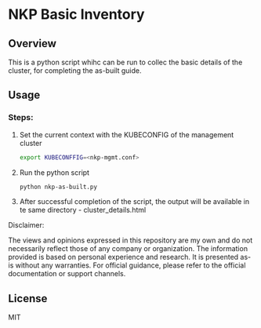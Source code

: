 # NKP Basic Inventory

## Overview
This is a python script whihc can be run to collec the basic details of the cluster, for completing the as-built guide.


## Usage

### Steps:
1. Set the current context with the KUBECONFIG of the management cluster
    ```sh
    export KUBECONFFIG=<nkp-mgmt.conf>
    ```

2. Run the python script 
    ```sh
    python nkp-as-built.py
    ```

3. After successful completion of the script, the output will be available in te same directory - cluster_details.html


Disclaimer:

The views and opinions expressed in this repository are my own and do not necessarily reflect those of any company or organization. The information provided is based on personal experience and research. It is presented as-is without any warranties. For official guidance, please refer to the official documentation or support channels.

## License
MIT
